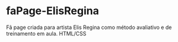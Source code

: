 # faPage-ElisRegina
Fã page criada para artista Elis Regina como método avaliativo e de treinamento em aula. HTML/CSS
